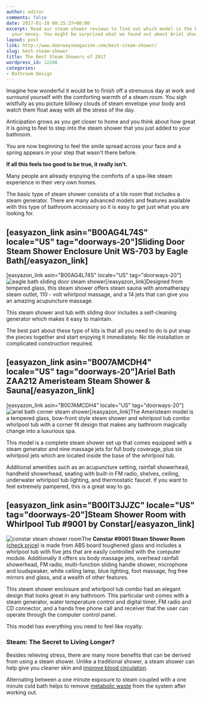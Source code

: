 ```yaml
---
author: editor
comments: false
date: 2017-01-18 00:25:37+00:00
excerpt: Read our steam shower reviews to find out which model is the best value for
  your money. You might be surprised what we found out about Ariel showers...
layout: post
link: http://www.doorwaysmagazine.com/best-steam-shower/
slug: best-steam-shower
title: The Best Steam Showers of 2017
wordpress_id: 12246
categories:
- Bathroom Design
---
```


Imagine how wonderful it would be to finish off a strenuous day at work and surround yourself with the comforting warmth of a steam room.  You sigh wistfully as you picture billowy clouds of steam envelope your body and watch them float away with all the stress of the day.  

Anticipation grows as you get closer to home and you think about how great it is going to feel to step into the steam shower that you just added to your bathroom. 

You are now beginning to feel the smile spread across your face and a spring appears in your step that wasn't there before.  

**If all this feels too good to be true, it really isn't.**

Many people are already enjoying the comforts of a spa-like steam experience in their very own homes. 

The basic type of steam shower consists of a tile room that includes a steam generator. There are many advanced models and features available with this type of bathroom accessory so it is easy to get just what you are looking for.



## [easyazon_link asin="B00AG4L74S" locale="US" tag="doorways-20"]Sliding Door Steam Shower Enclosure Unit WS-703  by Eagle Bath[/easyazon_link]



[easyazon_link asin="B00AG4L74S" locale="US" tag="doorways-20"]![eagle bath sliding door steam shower](http://www.doorwaysmagazine.com/wp-content/uploads/eagle_bath_sliding_door_steam_shower-150x150.jpg)[/easyazon_link]Designed from tempered glass, this steam shower offers steam sauna with aromatherapy steam outlet, 110 - volt whirlpool massage, and a 14 jets that can give you an amazing acupuncture massage.  

This steam shower and tub with sliding door includes a self-cleaning generator which makes it easy to maintain. 

The best part about these type of kits is that all you need to do is put snap the pieces together and start enjoying it immediately. No tile installation or complicated construction required.



## [easyazon_link asin="B007AMCDH4" locale="US" tag="doorways-20"]Ariel Bath ZAA212 Ameristeam Steam Shower & Sauna[/easyazon_link]



[easyazon_link asin="B007AMCDH4" locale="US" tag="doorways-20"]![ariel bath corner steam shower](http://www.doorwaysmagazine.com/wp-content/uploads/ariel_bath_corner_steam_shower-150x150.jpg)[/easyazon_link]The Ameristeam model is a tempered glass, bow-front style steam shower and whirlpool tub combo whirlpool tub with a corner fit design that makes any bathroom magically change into a luxurious spa. 

This model is a complete steam shower set up that comes equipped with a steam generator and nine massage jets for full body coverage, plus six whirlpool jets which are located inside the base of the whirlpool tub. 

Additional amenities such as an acupuncture setting, rainfall showerhead, handheld showerhead,  seating with built-in FM radio, shelves, ceiling, underwater whirlpool tub lighting, and thermostatic faucet. If you want to feel extremely pampered,  this is a great way to go.



## [easyazon_link asin="B00IT3JJZC" locale="US" tag="doorways-20"]Steam Shower Room with Whirlpool Tub #9001 by Constar[/easyazon_link]



![constar steam shower room](http://www.doorwaysmagazine.com/wp-content/uploads/constar_steam_shower_room-150x150.jpg)The **Constar #9001 Steam Shower Room** ([check price](http://amzn.com/B00IT3JJZC?tag=hcdmag-20)) is made from ABS board toughened glass and includes a whirlpool tub with five jets that are easily controlled with the computer module. Additionally it offers six body massage jets, overhead rainfall showerhead, FM radio, multi-function sliding handle shower, microphone and loudspeaker, white ceiling lamp, blue lighting, foot massage, fog free mirrors and glass, and a wealth of other features. 

This steam shower enclosure and whirlpool tub combo had an elegant design that looks great in any bathroom. This particular unit comes with a steam generator, water temperature control and digital timer, FM radio and CD connector, and a hands free phone call and receiver that the user can operate through the computer control panel. 

This model has everything you need to feel like royalty.



### Steam: The Secret to Living Longer?



Besides relieving stress, there are many more benefits that can be derived from using a steam shower.  Unlike a traditional shower, a steam shower can help give you cleaner skin and [improve blood circulation](http://www.livestrong.com/article/145927-the-benefits-of-steam-showers/).  

Alternating between a one minute exposure to steam coupled with a one minute cold bath helps to remove [metabolic waste](http://en.wikipedia.org/wiki/Metabolic_waste) from the system after working out. 
